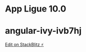 # App Ligue 10.0

# angular-ivy-ivb7hj
[Edit on StackBlitz ⚡️](https://stackblitz.com/edit/angular-ivy-ivb7hj)